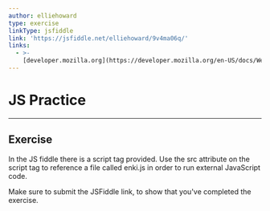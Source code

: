 ```yaml
---
author: elliehoward
type: exercise
linkType: jsfiddle
link: 'https://jsfiddle.net/elliehoward/9v4ma06q/'
links:
  - >-
    [developer.mozilla.org](https://developer.mozilla.org/en-US/docs/Web/API/HTMLScriptElement){website}
---
```


# JS Practice


---

## Exercise

In the JS fiddle there is a script tag provided. Use the src attribute on the script tag to reference a file called enki.js in order to run external JavaScript code.

Make sure to submit the JSFiddle link, to show that you've completed the exercise.
 
